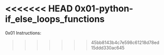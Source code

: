 <<<<<<< HEAD
0x01-python-if_else_loops_functions
=======
0x01 Instructions:
>>>>>>> 45bb8143b4c7e598c61218d78ed15ddd330ac645
